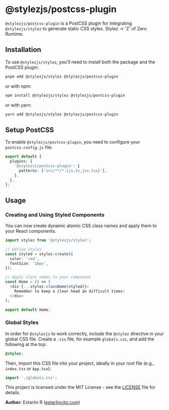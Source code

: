 # @stylezjs/postcss-plugin

`@stylezjs/postcss-plugin` is a PostCSS plugin for integrating `@stylezjs/stylez` to generate static CSS styles. Stylez → 'Z' of Zero Runtime.

## Installation

To use `@stylezjs/stylez`, you'll need to install both the package and the PostCSS plugin:

```bash
pnpm add @stylezjs/stylez @stylezjs/postcss-plugin
```

or with npm:

```bash
npm install @stylezjs/stylez @stylezjs/postcss-plugin
```

or with yarn:

```bash
yarn add @stylezjs/stylez @stylezjs/postcss-plugin
```

## Setup PostCSS

To enable `@stylezjs/postcss-plugin`, you need to configure your `postcss.config.js` file:

```ts
export default {
  plugins: {
    '@stylezjs/postcss-plugin': {
      patterns: ['src/**/*.{js,ts,jsx,tsx}'],
    },
  },
};
```

## Usage

### Creating and Using Styled Components

You can now create dynamic atomic CSS class names and apply them to your React components.

```ts
import stylez from '@stylezjs/stylez';

// Define styles
const styled = stylez.create({
  color: 'red',
  fontSize: '16px',
});

// Apply class names to your component
const Home = () => (
  <div {...stylez.className(styled)}>
    Remember to keep a clear head in difficult times!
  </div>
);

export default Home;
```

### Global Styles

In order for `@stylezjs` to work correctly, include the `@stylez` directive in your global CSS file. Create a `.css` file, for example `globals.css`, and add the following at the top:

```css
@stylez;
```

Then, import this CSS file into your project, ideally in your root file (e.g., `index.tsx` or `App.tsx`):

```ts
import './globals.css';
```

This project is licensed under the MIT License - see the [LICENSE](LICENSE) file for details.

**Author:** Estarlin R ([estarlincito.com](https://estarlincito.com))
